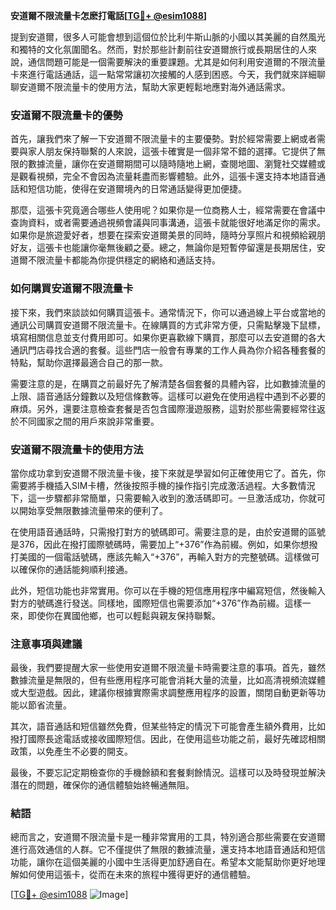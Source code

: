 **安道爾不限流量卡怎麽打電話[[TG💪+ @esim1088](https://t.me/s/esim1088)]**

提到安道爾，很多人可能會想到這個位於比利牛斯山脈的小國以其美麗的自然風光和獨特的文化氛圍聞名。然而，對於那些計劃前往安道爾旅行或長期居住的人來說，通信問題可能是一個需要解決的重要課題。尤其是如何利用安道爾的不限流量卡來進行電話通話，這一點常常讓初次接觸的人感到困惑。今天，我們就來詳細聊聊安道爾不限流量卡的使用方法，幫助大家更輕鬆地應對海外通話需求。

### 安道爾不限流量卡的優勢

首先，讓我們來了解一下安道爾不限流量卡的主要優勢。對於經常需要上網或者需要與家人朋友保持聯繫的人來說，這張卡確實是一個非常不錯的選擇。它提供了無限的數據流量，讓你在安道爾期間可以隨時隨地上網，查閱地圖、瀏覽社交媒體或是觀看視頻，完全不會因為流量耗盡而影響體驗。此外，這張卡還支持本地語音通話和短信功能，使得在安道爾境內的日常通話變得更加便捷。

那麼，這張卡究竟適合哪些人使用呢？如果你是一位商務人士，經常需要在會議中查詢資料，或者需要通過視頻會議與同事溝通，這張卡就能很好地滿足你的需求。如果你是旅遊愛好者，想要在探索安道爾美景的同時，隨時分享照片和視頻給親朋好友，這張卡也能讓你毫無後顧之憂。總之，無論你是短暫停留還是長期居住，安道爾不限流量卡都能為你提供穩定的網絡和通話支持。

### 如何購買安道爾不限流量卡

接下來，我們來談談如何購買這張卡。通常情況下，你可以通過線上平台或當地的通訊公司購買安道爾不限流量卡。在線購買的方式非常方便，只需點擊幾下鼠標，填寫相關信息並支付費用即可。如果你更喜歡線下購買，那麼可以去安道爾的各大通訊門店尋找合適的套餐。這些門店一般會有專業的工作人員為你介紹各種套餐的特點，幫助你選擇最適合自己的那一款。

需要注意的是，在購買之前最好先了解清楚各個套餐的具體內容，比如數據流量的上限、語音通話分鐘數以及短信條數等。這樣可以避免在使用過程中遇到不必要的麻煩。另外，還要注意檢查套餐是否包含國際漫遊服務，這對於那些需要經常往返於不同國家之間的用戶來說非常重要。

### 安道爾不限流量卡的使用方法

當你成功拿到安道爾不限流量卡後，接下來就是學習如何正確使用它了。首先，你需要將手機插入SIM卡槽，然後按照手機的操作指引完成激活過程。大多數情況下，這一步驟都非常簡單，只需要輸入收到的激活碼即可。一旦激活成功，你就可以開始享受無限數據流量帶來的便利了。

在使用語音通話時，只需撥打對方的號碼即可。需要注意的是，由於安道爾的區號是376，因此在撥打國際號碼時，需要加上“+376”作為前綴。例如，如果你想撥打美國的一個電話號碼，應該先輸入“+376”，再輸入對方的完整號碼。這樣做可以確保你的通話能夠順利接通。

此外，短信功能也非常實用。你可以在手機的短信應用程序中編寫短信，然後輸入對方的號碼進行發送。同樣地，國際短信也需要添加“+376”作為前綴。這樣一來，即使你在異國他鄉，也可以輕鬆與親友保持聯繫。

### 注意事項與建議

最後，我們要提醒大家一些使用安道爾不限流量卡時需要注意的事項。首先，雖然數據流量是無限的，但有些應用程序可能會消耗大量的流量，比如高清視頻流媒體或大型遊戲。因此，建議你根據實際需求調整應用程序的設置，關閉自動更新等功能以節省流量。

其次，語音通話和短信雖然免費，但某些特定的情況下可能會產生額外費用，比如撥打國際長途電話或接收國際短信。因此，在使用這些功能之前，最好先確認相關政策，以免產生不必要的開支。

最後，不要忘記定期檢查你的手機餘額和套餐剩餘情況。這樣可以及時發現並解決潛在的問題，確保你的通信體驗始終暢通無阻。

### 結語

總而言之，安道爾不限流量卡是一種非常實用的工具，特別適合那些需要在安道爾進行高效通信的人群。它不僅提供了無限的數據流量，還支持本地語音通話和短信功能，讓你在這個美麗的小國中生活得更加舒適自在。希望本文能幫助你更好地理解如何使用這張卡，從而在未來的旅程中獲得更好的通信體驗。

[[TG💪+ @esim1088](https://t.me/s/esim1088) ![Image](https://i.postimg.cc/4NQfJmqS/Snipaste-2025-05-13-00-14-12.png)]